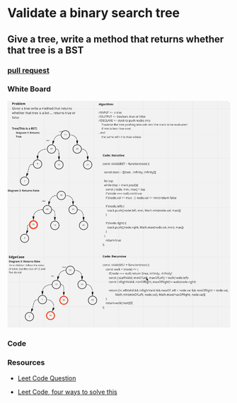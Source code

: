 # Validate a binary search tree
## Give a tree, write a method that returns whether that tree is a BST

### [pull request](https://github.com/Chris-Bortel-401-advanced-javascript/dsa-practice/pull/5)

### White Board
![White Board](./validate-bst.png)

### Code
<!-- ![Code](./code.png) -->

### Resources
- [Leet Code Question](https://leetcode.com/problems/validate-binary-search-tree/)

- [Leet Code, four ways to solve this](https://www.youtube.com/watch?v=sfc0BjiMbI8&t=357s)
